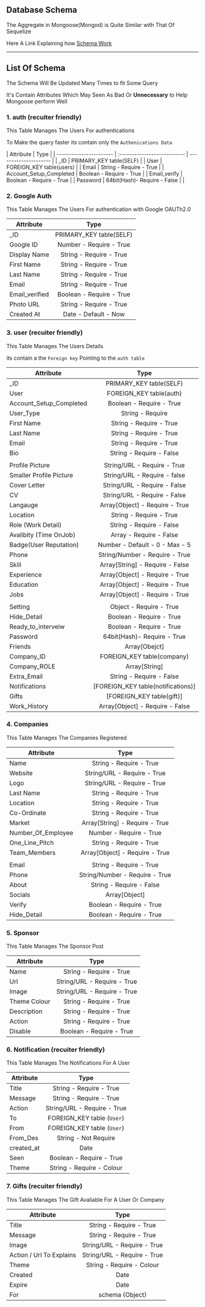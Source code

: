 ## Database Schema

The Aggregate in Mongoose(Mongod) is Quite Similar with That Of Sequelize

Here A Link Explaining how [Schema Work](https://masteringjs.io/tutorials/mongoose/schema)

---

## List Of Schema

The Schema Will Be Updated Many Times to fit Some Query

It's Contain Attributes Which May Seen As Bad Or **Unnecessary** to Help Mongoose perform Well

<!-- trust Me -->

### 1. auth (recuiter friendly)

This Table Manages The Users For authentications

To Make the query faster its contain only the `Authenications Data`

| Attribute               |             Type             |
| ----------------------- | :--------------------------: | --------------------- |
| \_ID                    |   PRIMARY_KEY table(SELF)    |
| User                    |   FOREIGN_KEY table(users)   |
| Email                   |   String - Require - True    |
| Account_Setup_Completed |   Boolean - Require - True   |
| Email_verify            |   Boolean - Require - True   |
| Password                | 64bit(Hash)- Require - False | <!-- GOOGLE OAUTh --> |

<!-- I Am Speed -->

<!--
    Account Setup is to resume or take Back User to Finish The onboarding process
    User Type is to handle the recuiter and candidate data
    Auth Expires in 2 week
-->

### 2. Google Auth

This Table Manages The Users For authentication with Google OAUTh2.0

| Attribute      |           Type           |
| -------------- | :----------------------: |
| \_ID           | PRIMARY_KEY table(SELF)  |
| Google ID      | Number - Require - True  |
| Display Name   | String - Require - True  |
| First Name     | String - Require - True  |
| Last Name      | String - Require - True  |
| Email          | String - Require - True  |
| Email_verified | Boolean - Require - True |
| Photo URL      | String - Require - True  |
| Created At     |   Date - Default - Now   |

### 3. user (recuiter friendly)

This Table Manages The Users Details

its contain a the `Foreign key` Pointing to the `auth table`

| Attribute               |                Type                |
| ----------------------- | :--------------------------------: |
| \_ID                    |      PRIMARY_KEY table(SELF)       |
| User                    |      FOREIGN_KEY table(auth)       |
| Account_Setup_Completed |      Boolean - Require - True      |
| User_Type               |          String - Require          |
| First Name              |      String - Require - True       |
| Last Name               |      String - Require - True       |
| Email                   |      String - Require - True       |
| Bio                     |      String - Require - False      |
| <!--Files-->            |
| Profile Picture         |    String/URL - Require - True     |
| Smaller Profile Picture |    String/URL - Require - false    |
| Cover Letter            |    String/URL - Require - False    |
| CV                      |    String/URL - Require - False    |
| Langauge                |   Array[Object] - Require - True   |
| Location                |      String - Require - True       |
| Role (Work Detail)      |      String - Require - False      |
| Avalibity (Time OnJob)  |      Array - Require - False       |
| Badge(User Reputation)  |   Number - Default - 0 - Max - 5   |
| Phone                   |   String/Number - Require - True   |
| Skill                   |  Array[String] - Require - False   |
| Experience              |   Array[Object] - Require - True   |
| Education               |   Array[Object] - Require - True   |
| Jobs                    |   Array[Object] - Require - True   |
| <!--User Deatil-->      |
| Setting                 |      Object - Require - True       |
| Hide_Detail             |      Boolean - Require - True      |
| Ready_to_interveiw      |      Boolean - Require - True      |
| Password                |    64bit(Hash)- Require - True     |
| Friends                 |           Array[Obejct]            |
| Company_ID              |     FOREIGN_KEY table(company)     |
| Company_ROLE            |           Array[String]            |
| Extra_Email             |      String - Require - False      |
| Notifications           | [FOREIGN_KEY table(notifications)] |
| Gifts                   |     [FOREIGN_KEY table(gift)]      |
| Work_History            |  Array[Object] - Require - False   |

### 4. Companies

This Table Manages The Companies Registered

| Attribute              |              Type              |
| ---------------------- | :----------------------------: |
| Name                   |    String - Require - True     |
| Website                |  String/URL - Require - True   |
| Logo                   |  String/URL - Require - True   |
| Last Name              |    String - Require - True     |
| Location               |    String - Require - True     |
| Co-Ordinate            |    String - Require - True     |
| Market                 | Array[String] - Require - True |
| Number_Of_Employee     |    Number - Require - True     |
| One_Line_Pitch         |    String - Require - True     |
| Team_Members           | Array[Object] - Require - True |
| <!--Company Contact--> |
| Email                  |    String - Require - True     |
| Phone                  | String/Number - Require - True |
| About                  |    String - Require - False    |
| Socials                |         Array[Object]          |
| Verify                 |    Boolean - Require - True    |
| Hide_Detail            |    Boolean - Require - True    |

### 5. Sponsor

This Table Manages The Sponsor Post

<!-- Add a Expire system with a cron job o manage  b  -->

| Attribute    |            Type             |
| ------------ | :-------------------------: |
| Name         |   String - Require - True   |
| Url          | String/URL - Require - True |
| Image        | String/URL - Require - True |
| Theme Colour |   String - Require - True   |
| Description  |   String - Require - True   |
| Action       |   String - Require - True   |
| Disable      |  Boolean - Require - True   |

### 6. Notification (recuiter friendly)

This Table Manages The Notifications For A User

<!-- Add a Expire system with a cron job o manage  b  -->

| Attribute  |            Type             |
| ---------- | :-------------------------: |
| Title      |   String - Require - True   |
| Message    |   String - Require - True   |
| Action     | String/URL - Require - True |
| To         | FOREIGN_KEY table (`User`)  |
| From       | FOREIGN_KEY table (`User`)  |
| From_Des   |    String - Not Require     |
| created_at |            Date             |
| Seen       |  Boolean - Require - True   |
| Theme      |  String - Require - Colour  |

### 7. Gifts (recuiter friendly)

This Table Manages The Gift Avaliable For A User Or Company

<!-- Add To A Particular Group  -->

| Attribute                |            Type             |
| ------------------------ | :-------------------------: |
| Title                    |   String - Require - True   |
| Message                  |   String - Require - True   |
| Image                    | String/URL - Require - True |
| Action / Url To Explains | String/URL - Require - True |
| Theme                    |  String - Require - Colour  |
| Created                  |            Date             |
| Expire                   |            Date             |
| For                      |       schema {Object}       |
